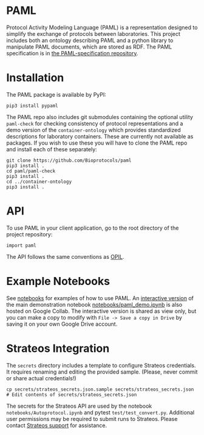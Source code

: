 # PAML
Protocol Activity Modeling Language (PAML) is a representation designed to simplify the exchange of protocols between laboratories. This project includes both an ontology describing PAML and a python library to manipulate PAML documents, which are stored as RDF.  The PAML specification is in [the PAML-specification repository](https://github.com/Bioprotocols/PAML-specification).

# Installation

The PAML package is available by PyPI:

```
pip3 install pypaml
```

The PAML repo also includes git submodules containing the optional utility `paml-check` for checking consistency of protocol representations and a demo version of the `container-ontology` which provides standardized descriptions for laboratory containers.  These are currently not available as packages.  If you wish to use these you will have to clone the PAML repo and install each of these separately:

```
git clone https://github.com/Bioprotocols/paml
pip3 install .
cd paml/paml-check
pip3 install .
cd ../container-ontology
pip3 install .
```

# API

To use PAML in your client application, go to the root directory of the project repository:
```
import paml
```
The API follows the same conventions as [OPIL](https://github.com/sd2e/opil).

# Example Notebooks

See [notebooks](https://github.com/Bioprotocols/paml/tree/main/notebooks) for examples of how to use PAML.  An [interactive version](https://colab.research.google.com/drive/1WPvQ0REjHMEsginxXMj1ewqfFHZqSyM8?usp=sharing) of the main demonstration notebook [notebooks/paml_demo.ipynb](https://github.com/Bioprotocols/paml/tree/main/notebooks/paml_demo.ipynb) is also hosted on Google Collab.   The interactive version is shared as view only, but you can make a copy to modify with `File -> Save a copy in Drive` by saving it on your own Google Drive account.

# Strateos Integration
The `secrets` directory includes a template to configure Strateos credentials.  It requires renaming and editing the provided sample. (Please, never commit or share actual credentials!)
```
cp secrets/strateos_secrets.json.sample secrets/strateos_secrets.json
# Edit contents of secrets/strateos_secrets.json
```
The secrets for the Strateos API are used by the notebook `notebooks/Autoprotocol.ipynb` and pytest `test/test_convert.py`.  Additional user permissions may be required to submit runs to Strateos.  Please contact [Strateos support](https://strateos.com/contact-us/) for assistance.

